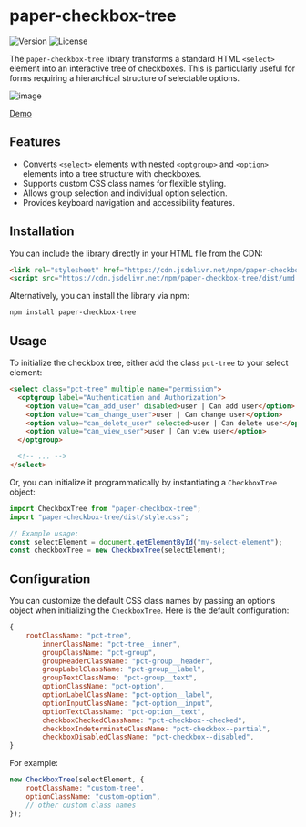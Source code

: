 # paper-checkbox-tree

![Version](https://img.shields.io/npm/v/paper-checkbox-tree)
![License](https://img.shields.io/npm/l/paper-checkbox-tree)

The `paper-checkbox-tree` library transforms a standard HTML `<select>` element 
into an interactive tree of checkboxes. This is particularly useful for forms requiring 
a hierarchical structure of selectable options.

![image](https://github.com/dldevinc/paper-checkbox-tree/assets/6928240/9aef1bd2-8717-4322-abde-2c41e301107b)

[Demo](https://dldevinc.github.io/paper-checkbox-tree/)

## Features

* Converts `<select>` elements with nested `<optgroup>` and `<option>` elements into 
  a tree structure with checkboxes.
* Supports custom CSS class names for flexible styling.
* Allows group selection and individual option selection.
* Provides keyboard navigation and accessibility features.

## Installation

You can include the library directly in your HTML file from the CDN:

```html
<link rel="stylesheet" href="https://cdn.jsdelivr.net/npm/paper-checkbox-tree/dist/style.css">
<script src="https://cdn.jsdelivr.net/npm/paper-checkbox-tree/dist/umd.js" defer></script>
```

Alternatively, you can install the library via npm:

```bash
npm install paper-checkbox-tree
```

## Usage

To initialize the checkbox tree, either add the class `pct-tree` to your select element:

```html
<select class="pct-tree" multiple name="permission">
  <optgroup label="Authentication and Authorization">
    <option value="can_add_user" disabled>user | Can add user</option>
    <option value="can_change_user">user | Can change user</option>
    <option value="can_delete_user" selected>user | Can delete user</option>
    <option value="can_view_user">user | Can view user</option>
  </optgroup>

  <!-- ... -->
</select>
```

Or, you can initialize it programmatically by instantiating a `CheckboxTree` object:

```js
import CheckboxTree from "paper-checkbox-tree";
import "paper-checkbox-tree/dist/style.css";

// Example usage:
const selectElement = document.getElementById("my-select-element");
const checkboxTree = new CheckboxTree(selectElement);
```

## Configuration

You can customize the default CSS class names by passing an options object when 
initializing the `CheckboxTree`. Here is the default configuration:

```js
{
    rootClassName: "pct-tree",
        innerClassName: "pct-tree__inner",
        groupClassName: "pct-group",
        groupHeaderClassName: "pct-group__header",
        groupLabelClassName: "pct-group__label",
        groupTextClassName: "pct-group__text",
        optionClassName: "pct-option",
        optionLabelClassName: "pct-option__label",
        optionInputClassName: "pct-option__input",
        optionTextClassName: "pct-option__text",
        checkboxCheckedClassName: "pct-checkbox--checked",
        checkboxIndeterminateClassName: "pct-checkbox--partial",
        checkboxDisabledClassName: "pct-checkbox--disabled",
}
```

For example:

```js
new CheckboxTree(selectElement, {
    rootClassName: "custom-tree",
    optionClassName: "custom-option",
    // other custom class names
});
```
